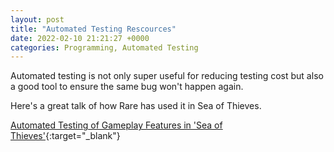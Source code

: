 ```yaml
---
layout: post
title: "Automated Testing Rescources"
date: 2022-02-10 21:21:27 +0000
categories: Programming, Automated Testing
---
```


Automated testing is not only super useful for reducing testing cost but also a good tool to ensure the same bug won't happen again.

Here's a great talk of how Rare has used it in Sea of Thieves.

[Automated Testing of Gameplay Features in 'Sea of Thieves'](https://youtu.be/X673tOi8pU8){:target="_blank"}